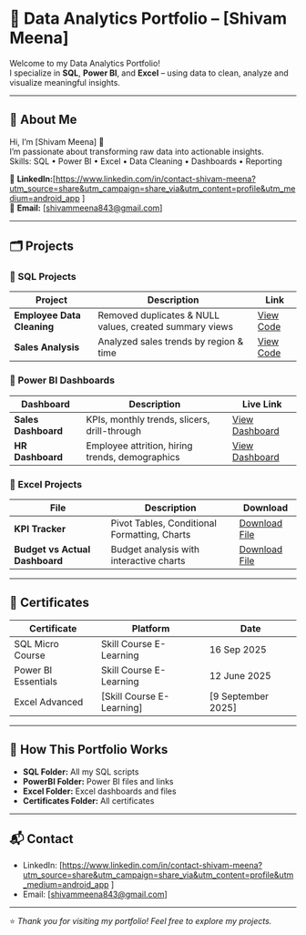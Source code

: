 
# 💼 Data Analytics Portfolio – [Shivam Meena]

Welcome to my Data Analytics Portfolio!  
I specialize in **SQL**, **Power BI**, and **Excel** – using data to clean, analyze and visualize meaningful insights.

---

## 👤 About Me
Hi, I’m [Shivam Meena] 👋  
I’m passionate about transforming raw data into actionable insights.  
Skills: SQL • Power BI • Excel • Data Cleaning • Dashboards • Reporting  

🔗 **LinkedIn:**[https://www.linkedin.com/in/contact-shivam-meena?utm_source=share&utm_campaign=share_via&utm_content=profile&utm_medium=android_app ]  
📧 **Email:** [shivammeena843@gmail.com]

---

## 🗂 Projects

### 🔹 SQL Projects
| Project | Description | Link |
|---------|-------------|------|
| **Employee Data Cleaning** | Removed duplicates & NULL values, created summary views | [View Code](./SQL/employee_cleaning.sql) |
| **Sales Analysis** | Analyzed sales trends by region & time | [View Code](./SQL/sales_analysis.sql) |

### 🔹 Power BI Dashboards
| Dashboard | Description | Live Link |
|-----------|-------------|-----------|
| **Sales Dashboard** | KPIs, monthly trends, slicers, drill-through | [View Dashboard](https://app.powerbi.com/view?r=example) |
| **HR Dashboard** | Employee attrition, hiring trends, demographics | [View Dashboard](https://app.powerbi.com/view?r=example) |

### 🔹 Excel Projects
| File | Description | Download |
|------|-------------|-----------|
| **KPI Tracker** | Pivot Tables, Conditional Formatting, Charts | [Download File](./Excel/kpi_tracker.xlsx) |
| **Budget vs Actual Dashboard** | Budget analysis with interactive charts | [Download File](./Excel/budget_dashboard.xlsx) |

---

## 📜 Certificates
| Certificate | Platform | Date |
|-------------|-----------|------|
| SQL Micro Course | Skill Course E-Learning | 16 Sep 2025 |
| Power BI Essentials | Skill Course E-Learning | 12 June 2025 |
| Excel Advanced | [Skill Course E-Learning] | [9 September 2025] |

---

## 📝 How This Portfolio Works
- **SQL Folder:** All my SQL scripts  
- **PowerBI Folder:** Power BI files and links  
- **Excel Folder:** Excel dashboards and files  
- **Certificates Folder:** All certificates  

---

## 📬 Contact
- LinkedIn: [https://www.linkedin.com/in/contact-shivam-meena?utm_source=share&utm_campaign=share_via&utm_content=profile&utm_medium=android_app ]  
- Email: [shivammeena843@gmail.com]  

---

⭐️ *Thank you for visiting my portfolio! Feel free to explore my projects.*
